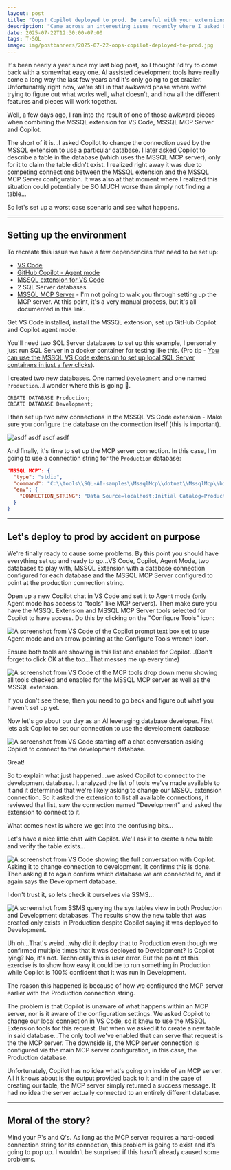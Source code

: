 ```yaml
---
layout: post
title: "Oops! Copilot deployed to prod. Be careful with your extensions and MCP servers"
description: "Came across an interesting issue recently where I asked Copilot to change my MSSQL extension connection to a different database then asked it to run some queries only realize they ran against the wrong database."
date: 2025-07-22T12:30:00-07:00
tags: T-SQL
image: img/postbanners/2025-07-22-oops-copilot-deployed-to-prod.jpg
---
```


It's been nearly a year since my last blog post, so I thought I'd try to come back with a somewhat easy one. AI assisted development tools have really come a long way the last few years and it's only going to get crazier. Unfortunately right now, we're still in that awkward phase where we're trying to figure out what works well, what doesn't, and how all the different features and pieces will work together.

Well, a few days ago, I ran into the result of one of those awkward pieces when combining the MSSQL extension for VS Code, MSSQL MCP Server and Copilot.

The short of it is...I asked Copilot to change the connection used by the MSSQL extension to use a particular database. I later asked Copilot to describe a table in the database (which uses the MSSQL MCP server), only for it to claim the table didn't exist. I realized right away it was due to competing connections between the MSSQL extension and the MSSQL MCP Server configuration. It was also at that moment where I realized this situation could potentially be SO MUCH worse than simply not finding a table...

So let's set up a worst case scenario and see what happens.

----

## Setting up the environment

To recreate this issue we have a few dependencies that need to be set up:

* [VS Code](https://code.visualstudio.com/download)
* [GitHub Copilot - Agent mode](https://code.visualstudio.com/blogs/2025/04/07/agentMode)
* [MSSQL extension for VS Code](https://learn.microsoft.com/en-us/sql/tools/visual-studio-code-extensions/mssql/mssql-extension-visual-studio-code)
* 2 SQL Server databases 
* [MSSQL MCP Server](https://github.com/Azure-Samples/SQL-AI-samples/tree/main/MssqlMcp/dotnet) - I'm not going to walk you through setting up the MCP server. At this point, it's a very manual process, but it's all documented in this link.

Get VS Code installed, install the MSSQL extension, set up GitHub Copilot and Copilot agent mode.

You'll need two SQL Server databases to set up this example, I personally just run SQL Server in a docker container for testing like this. (Pro tip - [You can use the MSSQL VS Code extension to set up local SQL Server containers in just a few clicks](https://learn.microsoft.com/en-us/sql/tools/visual-studio-code-extensions/mssql/mssql-local-container)).

I created two new databases. One named `Development` and one named `Production`...I wonder where this is going 🤪.

```tsql
CREATE DATABASE Production;
CREATE DATABASE Development;
```

I then set up two new connections in the MSSQL VS Code extension - Make sure you configure the database on the connection itself (this is important).

![asdf asdf asdf asdf](/img/oopscopilot/20250722_004254.jpg)

And finally, it's time to set up the MCP server connection. In this case, I'm going to use a connection string for the `Production` database:

```json
"MSSQL MCP": {
  "type": "stdio",
  "command": "C:\\tools\\SQL-AI-samples\\MssqlMcp\\dotnet\\MssqlMcp\\bin\\Debug\\net8.0\\MssqlMcp.exe",
  "env": {
    "CONNECTION_STRING": "Data Source=localhost;Initial Catalog=Production;User ID=sa;Password=yourStrong(!)Password;Trust Server Certificate=True"
  }
}
```

----

## Let's deploy to prod by accident on purpose

We're finally ready to cause some problems. By this point you should have everything set up and ready to go...VS Code, Copilot, Agent Mode, two databases to play with, MSSQL Extension with a database connection configured for each database and the MSSQL MCP Server configured to point at the production connection string.

Open up a new Copilot chat in VS Code and set it to Agent mode (only Agent mode has access to "tools" like MCP servers). Then make sure you have the MSSQL Extension and MSSQL MCP Server tools selected for Copilot to have access. Do this by clicking on the "Configure Tools" icon:

![A screenshot from VS Code of the Copilot prompt text box set to use Agent mode and an arrow pointing at the Configure Tools wrench icon.](/img/oopscopilot/20250722_010759.jpg)

Ensure both tools are showing in this list and enabled for Copilot...(Don't forget to click OK at the top...That messes me up every time)

![A screenshot from VS Code of the MCP tools drop down menu showing all tools checked and enabled for the MSSQL MCP server as well as the MSSQL extension.](/img/oopscopilot/20250722_010735.jpg)

If you don't see these, then you need to go back and figure out what you haven't set up yet.

Now let's go about our day as an AI leveraging database developer. First lets ask Copilot to set our connection to use the development database:

![A screenshot from VS Code starting off a chat conversation asking Copilot to connect to the development database.](/img/oopscopilot/20250722_012455.jpg)

Great!

So to explain what just happened...we asked Copilot to connect to the development database. It analyzed the list of tools we've made available to it and it determined that we're likely asking to change our MSSQL extension connection. So it asked the extension to list all available connections, it reviewed that list, saw the connection named "Development" and asked the extension to connect to it.

What comes next is where we get into the confusing bits...

Let's have a nice little chat with Copilot. We'll ask it to create a new table and verify the table exists...

![A screenshot from VS Code showing the full conversation with Copilot. Asking it to change connection to development. It confirms this is done. Then asking it to again confirm which database we are connected to, and it again says the Development database.](/img/oopscopilot/20250722_013337.jpg)

I don't trust it, so lets check it ourselves via SSMS...

![A screenshot from SSMS querying the sys.tables view in both Production and Development databases. The results show the new table that was created only exists in Production despite Copilot saying it was deployed to Development.](/img/oopscopilot/20250722_014155.jpg)

Uh oh...That's weird...why did it deploy that to Production even though we confirmed multiple times that it was deployed to Development? Is Copilot lying? No, it's not. Technically this is user error. But the point of this exercise is to show how easy it could be to run something in Production while Copilot is 100% confident that it was run in Development.

The reason this happened is because of how we configured the MCP server earlier with the Production connection string.

The problem is that Copilot is unaware of what happens within an MCP server, nor is it aware of the configuration settings. We asked Copilot to change our local connection in VS Code, so it knew to use the MSSQL Extension tools for this request. But when we asked it to create a new table in said database...The only tool we've enabled that can serve that request is the the MCP server. The downside is, the MCP server connection is configured via the main MCP server configuration, in this case, the Production database.

Unfortunately, Copilot has no idea what's going on inside of an MCP server. All it knows about is the output provided back to it and in the case of creating our table, the MCP server simply returned a success message. It had no idea the server actually connected to an entirely different database.

----

## Moral of the story?

Mind your P's and Q's. As long as the MCP server requires a hard-coded connection string for its connection, this problem is going to exist and it's going to pop up. I wouldn't be surprised if this hasn't already caused some problems.
